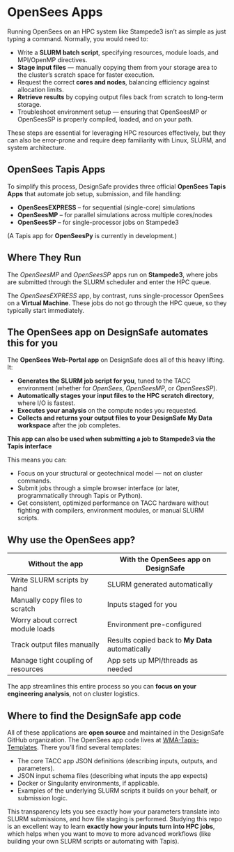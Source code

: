 # OpenSees Apps

Running OpenSees on an HPC system like Stampede3 isn’t as simple as just typing a command. Normally, you would need to:

* Write a **SLURM batch script**, specifying resources, module loads, and MPI/OpenMP directives.
* **Stage input files** — manually copying them from your storage area to the cluster’s scratch space for faster execution.
* Request the correct **cores and nodes**, balancing efficiency against allocation limits.
* **Retrieve results** by copying output files back from scratch to long-term storage.
* Troubleshoot environment setup — ensuring that OpenSeesMP or OpenSeesSP is properly compiled, loaded, and on your path.

These steps are essential for leveraging HPC resources effectively, but they can also be error-prone and require deep familiarity with Linux, SLURM, and system architecture.

## OpenSees Tapis Apps

To simplify this process, DesignSafe provides three official **OpenSees Tapis Apps** that automate job setup, submission, and file handling:

* **OpenSeesEXPRESS** – for sequential (single-core) simulations
* **OpenSeesMP** – for parallel simulations across multiple cores/nodes
* **OpenSeesSP** – for single-processor jobs on Stampede3

(A Tapis app for **OpenSeesPy** is currently in development.)

## Where They Run

The *OpenSeesMP* and *OpenSeesSP* apps run on **Stampede3**, where jobs are submitted through the SLURM scheduler and enter the HPC queue.

The *OpenSeesEXPRESS* app, by contrast, runs single-processor OpenSees on a **Virtual Machine**. These jobs do not go through the HPC queue, so they typically start immediately.



## The OpenSees app on DesignSafe automates this for you

The **OpenSees Web-Portal app** on DesignSafe does all of this heavy lifting. It:

* **Generates the SLURM job script for you**, tuned to the TACC environment (whether for *OpenSees*, *OpenSeesMP*, or *OpenSeesSP*).
* **Automatically stages your input files to the HPC scratch directory**, where I/O is fastest.
* **Executes your analysis** on the compute nodes you requested.
* **Collects and returns your output files to your DesignSafe My Data workspace** after the job completes.

**This app can also be used when submitting a job to Stampede3 via the Tapis interface**

This means you can:

* Focus on your structural or geotechnical model — not on cluster commands.
* Submit jobs through a simple browser interface (or later, programmatically through Tapis or Python).
* Get consistent, optimized performance on TACC hardware without fighting with compilers, environment modules, or manual SLURM scripts.


## Why use the OpenSees app?

| Without the app                    | With the OpenSees app on DesignSafe              |
| ---------------------------------- | ------------------------------------------------ |
| Write SLURM scripts by hand        | SLURM generated automatically                    |
| Manually copy files to scratch     | Inputs staged for you                            |
| Worry about correct module loads   | Environment pre-configured                       |
| Track output files manually        | Results copied back to **My Data** automatically |
| Manage tight coupling of resources | App sets up MPI/threads as needed                |

The app streamlines this entire process so you can **focus on your engineering analysis**, not on cluster logistics.

## Where to find the DesignSafe app code

All of these applications are **open source** and maintained in the DesignSafe GitHub organization. The OpenSees app code lives at [WMA-Tapis-Templates](https://github.com/TACC/WMA-Tapis-Templates/tree/main/applications). There you’ll find several templates:

* The core TACC app JSON definitions (describing inputs, outputs, and parameters).
* JSON input schema files (describing what inputs the app expects)
* Docker or Singularity environments, if applicable.
* Examples of the underlying SLURM scripts it builds on your behalf, or submission logic.

This transparency lets you see exactly how your parameters translate into SLURM submissions, and how file staging is performed.
Studying this repo is an excellent way to learn **exactly how your inputs turn into HPC jobs**, which helps when you want to move to more advanced workflows (like building your own SLURM scripts or automating with Tapis).
